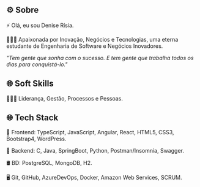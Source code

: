 ## ⚙️ Sobre

⚡  Olá, eu sou Denise Rísia.

👨🏻‍💻 Apaixonada por Inovação, Negócios e Tecnologias, uma eterna estudante de Engenharia de Software e Negócios Inovadores.

*"Tem gente que sonha com o sucesso. E tem gente que trabalha todos os dias para conquistá-lo."*

## 🌐 Soft Skills

👨🏻‍💻 Liderança, Gestão, Processos e Pessoas.

## 🌐 Tech Stack

🔧 Frontend: TypeScript, JavaScript, Angular, React, HTML5, CSS3, Bootstrap4, WordPress.

🔧 Backend: C, Java, SpringBoot, Python, Postman/Insomnia, Swagger.

🛢  BD: PostgreSQL, MongoDB, H2.

🖥  Git, GitHub, AzureDevOps, Docker, Amazon Web Services, SCRUM.

